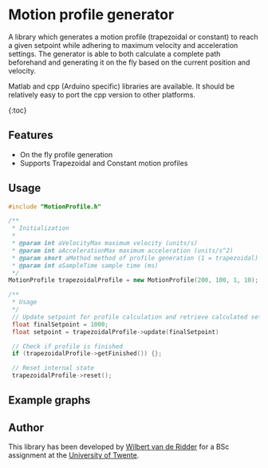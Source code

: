 # Motion profile generator
A library which generates a motion profile (trapezoidal or constant) to reach a given setpoint while adhering to maximum velocity and acceleration settings. The generator is able to both calculate a complete path beforehand and generating it on the fly based on the current position and velocity.

Matlab and cpp (Arduino specific) libraries are available. It should be relatively easy to port the cpp version to other platforms.

{:toc}

## Features
* On the fly profile generation
* Supports Trapezoidal and Constant motion profiles

## Usage
```cpp
#include "MotionProfile.h"

/**
 * Initialization
 *
 * @param int aVelocityMax maximum velocity (units/s)
 * @param int aAccelerationMax maximum acceleration (units/s^2)
 * @param short aMethod method of profile generation (1 = trapezoidal)
 * @param int aSampleTime sample time (ms)
 */
MotionProfile trapezoidalProfile = new MotionProfile(200, 100, 1, 10);

/**
 * Usage
 */
 // Update setpoint for profile calculation and retrieve calculated setpoint
 float finalSetpoint = 1000;
 float setpoint = trapezoidalProfile->update(finalSetpoint)

 // Check if profile is finished
 if (trapezoidalProfile->getFinished()) {};

 // Reset internal state
 trapezoidalProfile->reset();
```

## Example graphs

## Author
This library has been developed by [Wilbert van de Ridder](http://www.github.com/WRidder) for a BSc assignment at the [University of Twente](http://www.utwente.nl).